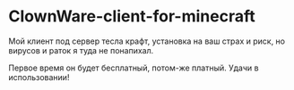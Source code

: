 # ClownWare-client-for-minecraft
Мой клиент под сервер тесла крафт, установка на ваш страх и риск, 
но вирусов и раток я туда не понапихал.

Первое время он будет бесплатный, потом-же платный.
Удачи в использовании!
